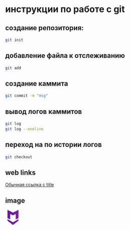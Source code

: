 # инструкции по работе с git

## создание репозитория:
```sh
git init
```

## добавление файла к отслеживанию
```sh
git add
```

## создание каммита
```sh
git commit -m "msg"
```

## вывод логов каммитов
```sh
git log
git log --oneline
```

## переход на по истории логов
```sh
git checkout
```

## web links
[Обычная ссылка с title](https://git-scm.com/docs/user-manual "мануал по работе с гит")


## image
![alt-текст][logo]

[logo]: https://github.com/adam-p/markdown-here/raw/master/src/common/images/icon48.png "Текст заголовка логотипа 2"

